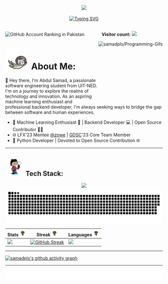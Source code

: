  <!---<img align="center" src=".github/workflows/bg.gif"  height=350px width=100%>-->

 <a href="https://linkedin.com/in/samadpls" target="_blank">
<p align="center">
  <img src="https://capsule-render.vercel.app/api?type=waving&color=gradient&text=Hi%20Abdul%20Samad%20Here🤍&fontSize=30&height=120&width=100%&section=header"/>
</p></a>

<div align='center'>
<a href="https://github.com/samadpls/Islamic-qoutes"><img  align="center" src="https://readme-typing-svg.demolab.com?font=Fira+Code&size=16&pause=1000&color=F7F7F7&width=420&lines=Python+%7C+MLOps+%7C+Backend-Developer+%7C" alt="Typing SVG" />
</a></div><br>


<p >
  <img src="https://user-badge.committers.top/pakistan/samadpls.svg" alt="GitHub Account Ranking in Pakistan">
  <span>&nbsp;&nbsp;&nbsp;&nbsp;&nbsp;&nbsp;&nbsp;&nbsp;&nbsp;&nbsp;&nbsp;&nbsp;</span>
  <strong>Visitor count:</strong>
  <img src="https://profile-counter.glitch.me/samadpls/count.svg"/>
</p>
 

<a href='https://github.com/samadpls/Programing-Gifs'>
<img align='right' src='https://programming-gifs.cyclic.app' widht=100 height=200 alt='samadpls/Programming-Gifs'></a>

# <img src='.github/workflows/flyingcat.gif' height=65/>  About Me:

  👋  Hey there, I'm Abdul Samad, a passionate software engineering student from UIT-NED. I'm on a journey to explore the realms of technology and innovation. As an aspiring machine learning enthusiast and professional backend developer, I'm always seeking ways to bridge the gap between software and human experiences.
- 🌟 Machine Learning Enthusiast 🚀 | Backend Developer 💻 | Open Source Contributor 👨‍💻
- 🌐 LFX'23 Mentee [@zowe](https://github.com/zowe) | [GDSC](https://github.com/DSC-UIT-khi)'23 Core Team Member
- 🐍 Python Developer | Devoted to Open Source Contribution 🌐

------

## <img src='.github/workflows/tech.gif' height=60/> Tech Stack:
<div align='center'>
<img src="https://skillicons.dev/icons?i=py,pytorch,tensorflow,docker,githubactions,bash,js,scala,fastapi,django,flask,selenium,html,css,bootstrap,linux,git,postman,mysql,qt,figma" />
</div>

<a href='https://github.com/samadpls/'>
<div align='center'>
<picture>
<source media="(prefers-color-scheme: dark)" srcset="https://github.com/samadpls/samadpls/blob/output/github-contribution-grid-snake-dark.svg">
<img  src='https://github.com/samadpls/samadpls/blob/output/github-contribution-grid-snake-dark.svg'/>
</picture>
</div></a>

|Stats <img src='.github/workflows/cartoon1.gif' height=20/>|Streak <img src='.github/workflows/cartoon1.gif' height=20/>|Languages <img src='.github/workflows/cartoon1.gif' height=20/>
|---|---|---|
|[![](http://github-profile-summary-cards.vercel.app/api/cards/stats?username=samadpls&theme=gruvbox)](https://github.com/samadpls/)|[![GitHub Streak](https://streak-stats.demolab.com?user=samadpls&theme=gruvbox&hide_border=true&border_radius=32&date_format=j%20M%5B%20Y%5D&ring=888888)](https://github.com/samadpls/)|[![](http://github-profile-summary-cards.vercel.app/api/cards/repos-per-language?username=samadpls&theme=gruvbox)](https://github.com/samadpls/)|


---

[![samadpls's github activity graph](https://github-readme-activity-graph.vercel.app/graph?username=samadpls&bg_color=282624&color=d68a1f&line=a8a8a8&point=b05907&area=true&hide_border=true)](https://github.com/samadpls/Programming-Gifs)
<div align='center'>

---
<img src='.github/workflows/thanks.svg'/>


 

